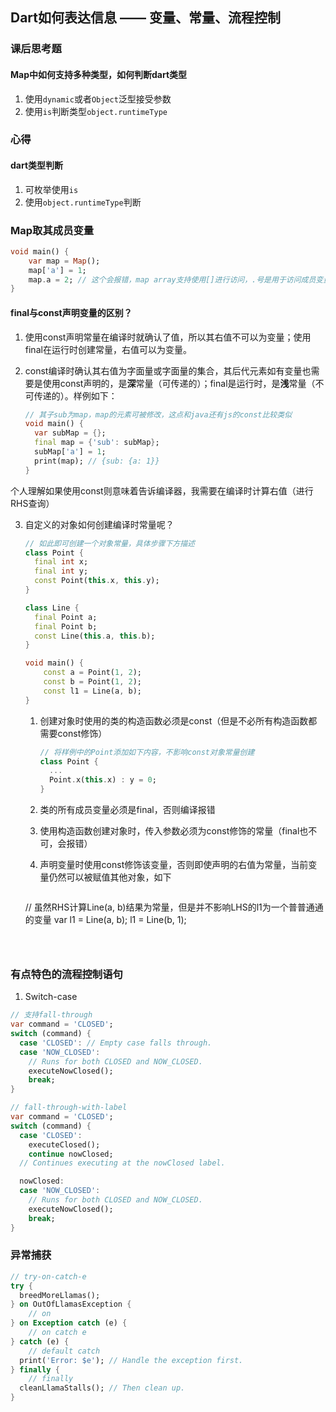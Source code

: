 ## Dart如何表达信息 —— 变量、常量、流程控制

### 课后思考题

#### Map中如何支持多种类型，如何判断dart类型

1. 使用`dynamic`或者`Object`泛型接受参数
2. 使用`is`判断类型`object.runtimeType`



### 心得

#### dart类型判断

1. 可枚举使用`is`
2. 使用`object.runtimeType`判断

### Map取其成员变量

```dart
void main() {
    var map = Map();
    map['a'] = 1;
    map.a = 2; // 这个会报错，map array支持使用[]进行访问，.号是用于访问成员变量
}
```

#### final与const声明变量的区别？

1. 使用const声明常量在编译时就确认了值，所以其右值不可以为变量；使用final在运行时创建常量，右值可以为变量。
2. const编译时确认其右值为字面量或字面量的集合，其后代元素如有变量也需要是使用const声明的，是**深**常量（可传递的）；final是运行时，是**浅**常量（不可传递的）。样例如下：

    ```dart
    // 其子sub为map，map的元素可被修改，这点和java还有js的const比较类似
    void main() {
      var subMap = {};
      final map = {'sub': subMap};
      subMap['a'] = 1;
      print(map); // {sub: {a: 1}}
    }
    ```

个人理解如果使用const则意味着告诉编译器，我需要在编译时计算右值（进行RHS查询）

3. 自定义的对象如何创建编译时常量呢？

   ```dart
   // 如此即可创建一个对象常量，具体步骤下方描述
   class Point {
     final int x;
     final int y;
     const Point(this.x, this.y);
   }
   
   class Line {
     final Point a;
     final Point b;
     const Line(this.a, this.b);
   }
   
   void main() {
       const a = Point(1, 2);
       const b = Point(1, 2);
       const l1 = Line(a, b);
   }
   ```

   1. 创建对象时使用的类的构造函数必须是const（但是不必所有构造函数都需要const修饰）

      ```dart
      // 将样例中的Point添加如下内容，不影响const对象常量创建
      class Point {
        ...
        Point.x(this.x) : y = 0;
      }
      ```

   2. 类的所有成员变量必须是final，否则编译报错

   3. 使用构造函数创建对象时，传入参数必须为const修饰的常量（final也不可，会报错）

   4. 声明变量时使用const修饰该变量，否则即使声明的右值为常量，当前变量仍然可以被赋值其他对象，如下

      ```dart
   // 虽然RHS计算Line(a, b)结果为常量，但是并不影响LHS的l1为一个普普通通的变量
      var l1 = Line(a, b);
      l1 = Line(b, 1);
      ```



### 有点特色的流程控制语句

1. Switch-case

```dart
// 支持fall-through
var command = 'CLOSED';
switch (command) {
  case 'CLOSED': // Empty case falls through.
  case 'NOW_CLOSED':
    // Runs for both CLOSED and NOW_CLOSED.
    executeNowClosed();
    break;
}

// fall-through-with-label
var command = 'CLOSED';
switch (command) {
  case 'CLOSED':
    executeClosed();
    continue nowClosed;
  // Continues executing at the nowClosed label.

  nowClosed:
  case 'NOW_CLOSED':
    // Runs for both CLOSED and NOW_CLOSED.
    executeNowClosed();
    break;
}
```



### 异常捕获

```dart
// try-on-catch-e
try {
  breedMoreLlamas();
} on OutOfLlamasException {
    // on
} on Exception catch (e) {
    // on catch e
} catch (e) {
	// default catch
  print('Error: $e'); // Handle the exception first.
} finally {
    // finally
  cleanLlamaStalls(); // Then clean up.
}
```

